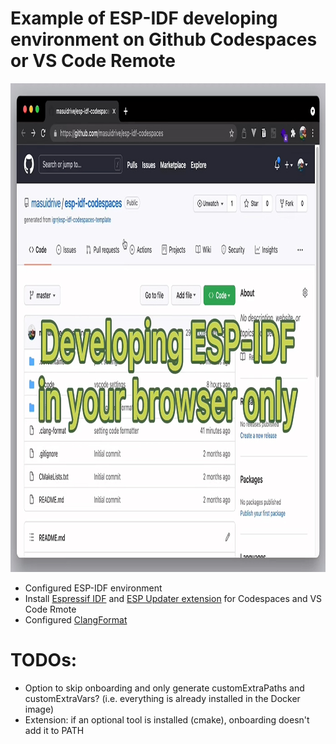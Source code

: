 # Example of ESP-IDF developing environment on Github Codespaces or VS Code Remote

<a href="https://youtu.be/md5ci_08o1E">
  <p align="center">
    <img src="./media/espidf-preview.jpg" alt="ESP-IDF developing environment on Github Codespaces" width="1024" height="782">
  </p>
</a>

- Configured ESP-IDF environment
- Install [Espressif IDF](https://marketplace.visualstudio.com/items?itemName=espressif.esp-idf-extension) and [ESP Updater extension](https://marketplace.visualstudio.com/items?itemName=masuidrive.vsc-esp-updater) for Codespaces and VS Code Rmote
- Configured [ClangFormat](https://clang.llvm.org/docs/ClangFormat.html)

# TODOs:

- Option to skip onboarding and only generate customExtraPaths and customExtraVars? (i.e. everything is already installed in the Docker image)
- Extension: if an optional tool is installed (cmake), onboarding doesn't add it to PATH
